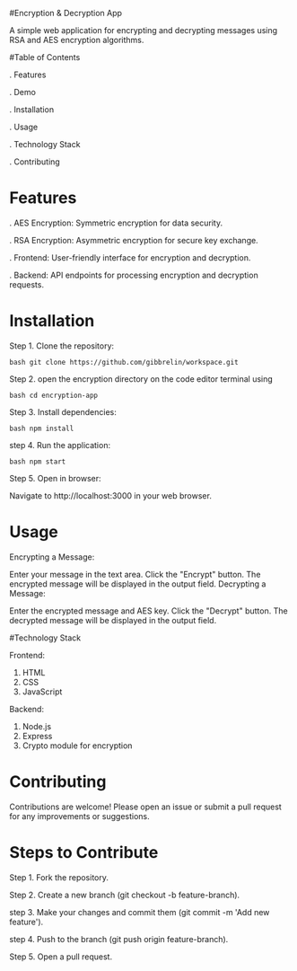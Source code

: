 #Encryption & Decryption App

A simple web application for encrypting and decrypting messages using RSA and AES encryption algorithms.

#Table of Contents

. Features

. Demo

. Installation

. Usage

. Technology Stack

. Contributing

# Features

. AES Encryption: Symmetric encryption for data security.

. RSA Encryption: Asymmetric encryption for secure key exchange.

. Frontend: User-friendly interface for encryption and decryption.

. Backend: API endpoints for processing encryption and decryption requests.

# Installation

Step 1. Clone the repository:

    bash git clone https://github.com/gibbrelin/workspace.git

 Step 2. open the encryption directory on the code editor terminal using
 
    bash cd encryption-app

Step 3. Install dependencies:

    bash npm install

step 4. Run the application:

    bash npm start

Step 5. Open in browser:

Navigate to http://localhost:3000 in your web browser.

# Usage

Encrypting a Message:

Enter your message in the text area.
Click the "Encrypt" button.
The encrypted message will be displayed in the output field.
Decrypting a Message:

Enter the encrypted message and AES key.
Click the "Decrypt" button.
The decrypted message will be displayed in the output field.

#Technology Stack

Frontend:

1. HTML
2. CSS
3. JavaScript

Backend:

1. Node.js
2. Express
3. Crypto module for encryption

# Contributing

Contributions are welcome! Please open an issue or submit a pull request for any improvements or suggestions.

# Steps to Contribute

Step 1. Fork the repository.

Step 2. Create a new branch (git checkout -b feature-branch).

step 3. Make your changes and commit them (git commit -m 'Add new feature').

step 4. Push to the branch (git push origin feature-branch).

Step 5. Open a pull request.
